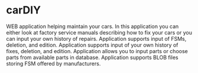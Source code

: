 # carDIY
WEB application helping maintain your cars.
In this application you can either look at factory service manuals describing how to fix your cars or you can input your own history of repairs. 
Application supports input of FSMs, deletion, and edition. 
Application supports input of your own history of fixes, deletion, and edition.
Application allows you to input parts or choose parts from available parts in database.
Application supports BLOB files storing FSM offered by manufacturers.
